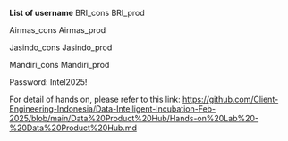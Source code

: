 **List of username**
BRI_cons
BRI_prod

Airmas_cons
Airmas_prod

Jasindo_cons
Jasindo_prod

Mandiri_cons
Mandiri_prod

Password: Intel2025!

For detail of hands on, please refer to this link:
https://github.com/Client-Engineering-Indonesia/Data-Intelligent-Incubation-Feb-2025/blob/main/Data%20Product%20Hub/Hands-on%20Lab%20-%20Data%20Product%20Hub.md
